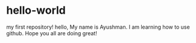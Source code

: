 # hello-world
my first repository!
hello, My name is Ayushman. I am learning how to use github. Hope you all are doing great!
